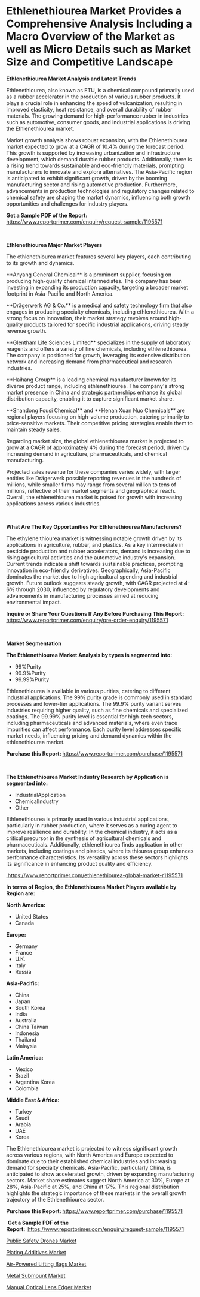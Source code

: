 <p><h1>Ethlenethiourea Market Provides a Comprehensive Analysis Including a Macro Overview of the Market as well as Micro Details such as Market Size and Competitive Landscape</h1></p><p><strong>Ethlenethiourea Market Analysis and Latest Trends</strong></p>
<p><p>Ethlenethiourea, also known as ETU, is a chemical compound primarily used as a rubber accelerator in the production of various rubber products. It plays a crucial role in enhancing the speed of vulcanization, resulting in improved elasticity, heat resistance, and overall durability of rubber materials. The growing demand for high-performance rubber in industries such as automotive, consumer goods, and industrial applications is driving the Ethlenethiourea market.</p><p>Market growth analysis shows robust expansion, with the Ethlenethiourea market expected to grow at a CAGR of 10.4% during the forecast period. This growth is supported by increasing urbanization and infrastructure development, which demand durable rubber products. Additionally, there is a rising trend towards sustainable and eco-friendly materials, prompting manufacturers to innovate and explore alternatives. The Asia-Pacific region is anticipated to exhibit significant growth, driven by the booming manufacturing sector and rising automotive production. Furthermore, advancements in production technologies and regulatory changes related to chemical safety are shaping the market dynamics, influencing both growth opportunities and challenges for industry players.</p></p>
<p><strong>Get a Sample PDF of the Report:&nbsp;</strong> <a href="https://www.reportprimer.com/enquiry/request-sample/1195571">https://www.reportprimer.com/enquiry/request-sample/1195571</a></p>
<p>&nbsp;</p>
<p><strong>Ethlenethiourea Major Market Players</strong></p>
<p><p>The ethlenethiourea market features several key players, each contributing to its growth and dynamics. </p><p>**Anyang General Chemical** is a prominent supplier, focusing on producing high-quality chemical intermediates. The company has been investing in expanding its production capacity, targeting a broader market footprint in Asia-Pacific and North America.</p><p>**Drägerwerk AG & Co.** is a medical and safety technology firm that also engages in producing specialty chemicals, including ethlenethiourea. With a strong focus on innovation, their market strategy revolves around high-quality products tailored for specific industrial applications, driving steady revenue growth.</p><p>**Glentham Life Sciences Limited** specializes in the supply of laboratory reagents and offers a variety of fine chemicals, including ethlenethiourea. The company is positioned for growth, leveraging its extensive distribution network and increasing demand from pharmaceutical and research industries.</p><p>**Haihang Group** is a leading chemical manufacturer known for its diverse product range, including ethlenethiourea. The company's strong market presence in China and strategic partnerships enhance its global distribution capacity, enabling it to capture significant market share.</p><p>**Shandong Fousi Chemical** and **Henan Xuan Nuo Chemicals** are regional players focusing on high-volume production, catering primarily to price-sensitive markets. Their competitive pricing strategies enable them to maintain steady sales.</p><p>Regarding market size, the global ethlenethiourea market is projected to grow at a CAGR of approximately 4% during the forecast period, driven by increasing demand in agriculture, pharmaceuticals, and chemical manufacturing. </p><p>Projected sales revenue for these companies varies widely, with larger entities like Drägerwerk possibly reporting revenues in the hundreds of millions, while smaller firms may range from several million to tens of millions, reflective of their market segments and geographical reach. Overall, the ethlenethiourea market is poised for growth with increasing applications across various industries.</p></p>
<p>&nbsp;</p>
<p><strong>What Are The Key Opportunities For Ethlenethiourea Manufacturers?</strong></p>
<p><p>The ethylene thiourea market is witnessing notable growth driven by its applications in agriculture, rubber, and plastics. As a key intermediate in pesticide production and rubber accelerators, demand is increasing due to rising agricultural activities and the automotive industry's expansion. Current trends indicate a shift towards sustainable practices, prompting innovation in eco-friendly derivatives. Geographically, Asia-Pacific dominates the market due to high agricultural spending and industrial growth. Future outlook suggests steady growth, with CAGR projected at 4-6% through 2030, influenced by regulatory developments and advancements in manufacturing processes aimed at reducing environmental impact.</p></p>
<p><strong>Inquire or Share Your Questions If Any Before Purchasing This Report:</strong> <a href="https://www.reportprimer.com/enquiry/pre-order-enquiry/1195571">https://www.reportprimer.com/enquiry/pre-order-enquiry/1195571</a></p>
<p>&nbsp;</p>
<p><strong>Market Segmentation</strong></p>
<p><strong>The Ethlenethiourea Market Analysis by types is segmented into:</strong></p>
<p><ul><li>99%Purity</li><li>99.9%Purity</li><li>99.99%Purity</li></ul></p>
<p><p>Ethlenethiourea is available in various purities, catering to different industrial applications. The 99% purity grade is commonly used in standard processes and lower-tier applications. The 99.9% purity variant serves industries requiring higher quality, such as fine chemicals and specialized coatings. The 99.99% purity level is essential for high-tech sectors, including pharmaceuticals and advanced materials, where even trace impurities can affect performance. Each purity level addresses specific market needs, influencing pricing and demand dynamics within the ethlenethiourea market.</p></p>
<p><strong>Purchase this Report:&nbsp;</strong><a href="https://www.reportprimer.com/purchase/1195571">https://www.reportprimer.com/purchase/1195571</a></p>
<p>&nbsp;</p>
<p><strong>The Ethlenethiourea Market Industry Research by Application is segmented into:</strong></p>
<p><ul><li>IndustrialApplication</li><li>ChemicalIndustry</li><li>Other</li></ul></p>
<p><p>Ethlenethiourea is primarily used in various industrial applications, particularly in rubber production, where it serves as a curing agent to improve resilience and durability. In the chemical industry, it acts as a critical precursor in the synthesis of agricultural chemicals and pharmaceuticals. Additionally, ethlenethiourea finds application in other markets, including coatings and plastics, where its thiourea group enhances performance characteristics. Its versatility across these sectors highlights its significance in enhancing product quality and efficiency.</p></p>
<p><a href="https://www.reportprimer.com/ethlenethiourea-global-market-r1195571">&nbsp;https://www.reportprimer.com/ethlenethiourea-global-market-r1195571</a></p>
<p><strong>In terms of Region, the Ethlenethiourea Market Players available by Region are:</strong></p>
<p>
    <p> <strong> North America: </strong>
        <ul>
            <li>United States</li>
            <li>Canada</li>
        </ul>
        </p> 
    <p> <strong> Europe: </strong>
        <ul>
            <li>Germany</li>
            <li>France</li>
            <li>U.K.</li>
            <li>Italy</li>
            <li>Russia</li>
        </ul>
        </p> 
    <p> <strong> Asia-Pacific: </strong>
        <ul>
            <li>China</li>
            <li>Japan</li>
            <li>South Korea</li>
            <li>India</li>
            <li>Australia</li>
            <li>China Taiwan</li>
            <li>Indonesia</li>
            <li>Thailand</li>
            <li>Malaysia</li>
        </ul>
        </p> 
    <p> <strong> Latin America: </strong>
        <ul>
            <li>Mexico</li>
            <li>Brazil</li>
            <li>Argentina Korea</li>
            <li>Colombia</li>
        </ul>
        </p> 
    <p> <strong> Middle East & Africa: </strong>
        <ul>
            <li>Turkey</li>
            <li>Saudi</li>
            <li>Arabia</li>
            <li>UAE</li>
            <li>Korea</li>
        </ul>
    </p>
    </p>
<p><p>The Ethlenethiourea market is projected to witness significant growth across various regions, with North America and Europe expected to dominate due to their established chemical industries and increasing demand for specialty chemicals. Asia-Pacific, particularly China, is anticipated to show accelerated growth, driven by expanding manufacturing sectors. Market share estimates suggest North America at 30%, Europe at 28%, Asia-Pacific at 25%, and China at 17%. This regional distribution highlights the strategic importance of these markets in the overall growth trajectory of the Ethlenethiourea sector.</p></p>
<p><strong>Purchase this Report: </strong><a href="https://www.reportprimer.com/purchase/1195571">https://www.reportprimer.com/purchase/1195571</a></p>
<p>&nbsp;<strong>Get a Sample PDF of the Report:&nbsp;&nbsp;</strong><a href="https://www.reportprimer.com/enquiry/request-sample/1195571">https://www.reportprimer.com/enquiry/request-sample/1195571</a></p>
<p><strong></strong></p>
<p><p><a href="https://www.linkedin.com/pulse/strategic-insights-global-public-safety-drones-market-trends-hwe6e?trackingId=U4cHdZ84Qn%2B5DtS0xcO3JA%3D%3D">Public Safety Drones Market</a></p><p><a href="https://issuu.com/reportprime-2/docs/plating-additives-market-size-2030._f3ca83d3c72b7d">Plating Additives Market</a></p><p><a href="https://medium.com/@alfonsokrtrtajcik8i9876/emerging-air-powered-lifting-bags-market-opportunities-market-analysis-for-investors-and-58953c82398b?postPublishedType=repub">Air-Powered Lifting Bags Market</a></p><p><a href="https://issuu.com/reportprime-2/docs/metal-submount-market-size-2030.ppt_fbaf2c1a448824">Metal Submount Market</a></p><p><a href="https://medium.com/@alfonsokrtrtajcik8i9876/what-is-driving-the-global-manual-optical-lens-edger-market-46215d5d8ef2">Manual Optical Lens Edger Market</a></p></p>